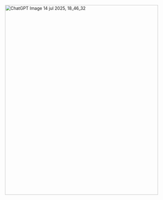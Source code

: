 <img width="100%" height="624" alt="ChatGPT Image 14 jul 2025, 18_46_32" src="https://github.com/user-attachments/assets/642ff2aa-4ca0-41ac-b287-a75fe4e2d53c" />


<!--
**rubencrxz/rubencrxz** is a ✨ _special_ ✨ repository because its `README.md` (this file) appears on your GitHub profile.

Here are some ideas to get you started:

- 🔭 I’m currently working on ...
- 🌱 I’m currently learning ...
- 👯 I’m looking to collaborate on ...
- 🤔 I’m looking for help with ...
- 💬 Ask me about ...
- 📫 How to reach me: ...
- 😄 Pronouns: ...
- ⚡ Fun fact: ...
-->
